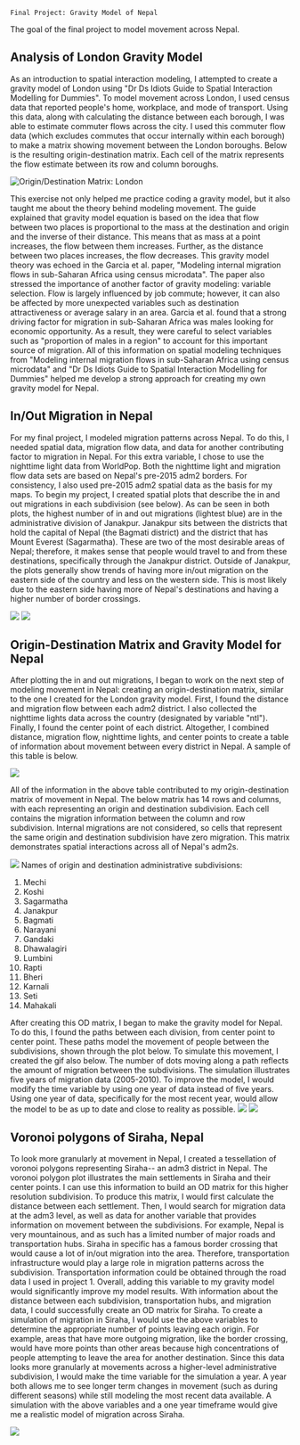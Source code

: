     Final Project: Gravity Model of Nepal
The goal of the final project to model movement across Nepal. 

## Analysis of London Gravity Model 
As an introduction to spatial interaction modeling, I attempted to create a gravity model of London using "Dr Ds Idiots Guide to Spatial Interaction Modelling for Dummies". To model movement across London, I used census data that reported people's home, workplace, and mode of transport. Using this data, along with calculating the distance between each borough, I was able to estimate commuter flows across the city.  I used this commuter flow data (which excludes commutes that occur internally within each borough) to make a matrix showing movement between the London boroughs. Below is the resulting origin-destination matrix. Each cell of the matrix represents the flow estimate between its row and column boroughs.  

![Origin/Destination Matrix: London](project_3/odm_london.png)

This exercise not only helped me practice coding a gravity model, but it also taught me about the theory behind modeling movement. The guide explained that gravity model equation is based on the idea that flow between two places is proportional to the mass at the destination and origin and the inverse of their distance. This means that as mass at a point increases, the flow between them increases. Further, as the distance between two places increases, the flow decreases. This gravity model theory was echoed in the Garcia et al. paper, "Modeling internal migration flows in sub-Saharan Africa using census microdata". The paper also stressed the importance of another factor of gravity modeling: variable selection. Flow is largely influenced by job commute; however, it can also be affected by more unexpected variables such as destination attractiveness or average salary in an area. Garcia et al. found that a strong driving factor for migration in sub-Saharan Africa was males looking for economic opportunity. As a result, they were careful to select variables such as "proportion of males in a region" to account for this important source of migration.  All of this information on spatial modeling techniques from "Modeling internal migration flows in sub-Saharan Africa using census microdata" and "Dr Ds Idiots Guide to Spatial Interaction Modelling for Dummies" helped me develop a strong approach for creating my own gravity model for Nepal. 

## In/Out Migration in Nepal
For my final project, I modeled migration patterns across Nepal. To do this, I needed spatial data, migration flow data, and data for another contributing factor to migration in Nepal. For this extra variable, I chose to use the nighttime light data from WorldPop. Both the nighttime light and migration flow data sets are based on Nepal's pre-2015 adm2 borders. For consistency, I also used pre-2015 adm2 spatial data as the basis for my maps. To begin my project, I created spatial plots that describe the in and out migrations in each subdivision (see below). As can be seen in both plots, the highest number of in and out migrations (lightest blue) are in the administrative division of Janakpur. Janakpur sits between the districts that hold the capital of Nepal (the Bagmati district) and the district that has Mount Everest (Sagarmatha). These are two of the most desirable areas of Nepal; therefore, it makes sense that people would travel to and from these destinations, specifically through the Janakpur district. Outside of Janakpur, the plots generally show trends of having more in/out migration on the eastern side of the country and less on the western side. This is most likely due to the eastern side having more of Nepal's destinations and having a higher number of border crossings.

![](project_3/inmigration.png)
![](project_3/outmigration.png)

## Origin-Destination Matrix and Gravity Model for Nepal
After plotting the in and out migrations, I began to work on the next step of modeling movement in Nepal: creating an origin-destination matrix, similar to the one I created for the London gravity model. First, I found the distance and migration flow between each adm2 district. I also collected the nighttime lights data across the country (designated by variable "ntl"). Finally, I found the center point of each district. Altogether, I combined distance, migration flow, nighttime lights, and center points to create a table of information about movement between every district in Nepal. A sample of this table is below.

![](project_3/OD_npl.png)

All of the information in the above table contributed to my origin-destination matrix of movement in Nepal. The below matrix has 14 rows and columns, with each representing an origin and destination subdivision. Each cell contains the migration information between the column and row subdivision. Internal migrations are not considered, so cells that represent the same origin and destination subdivision have zero migration. This matrix demonstrates spatial interactions across all of Nepal's adm2s.

![](project_3/odm_npl.png)
Names of origin and destination administrative subdivisions:
1. Mechi  
2. Koshi  
3. Sagarmatha	  
4. Janakpur  
5. Bagmati  
6. Narayani  
7. Gandaki  
8. Dhawalagiri  
9. Lumbini	  
10. Rapti  
11. Bheri  
12. Karnali  
13. Seti  
14. Mahakali  

After creating this OD matrix, I began to make the gravity model for Nepal. To do this, I found the paths between each division, from center point to center point. These paths model the movement of people between the subdivisions, shown through the plot below. To simulate this movement, I created the gif also below. The number of dots moving along a path reflects the amount of migration between the subdivisions. The simulation illustrates five years of migration data (2005-2010). To improve the model, I would modify the time variable by using one year of data instead of five years. Using one year of data, specifically for the most recent year, would allow the model to be as up to date and close to reality as possible. 
![](project_3/line_plot.png) ![](project_3/output.gif)

## Voronoi polygons of Siraha, Nepal
To look more granularly at movement in Nepal, I created a tessellation of voronoi polygons representing Siraha-- an adm3 district in Nepal. The voronoi polygon plot illustrates the main settlements in Siraha and their center points. I can use this information to build an OD matrix for this higher resolution subdivision. To produce this matrix, I would first calculate the distance between each settlement. Then, I would search for migration data at the adm3 level, as well as data for another variable that provides information on movement between the subdivisions. For example, Nepal is very mountainous, and as such has a limited number of major roads and transportation hubs. Siraha in specific has a famous border crossing that would cause a lot of in/out migration into the area. Therefore, transportation infrastructure would play a large role in migration patterns across the subdivision. Transportation information could be obtained through the road data I used in project 1. Overall, adding this variable to my gravity model would significantly improve my model results. With information about the distance between each subdivision, transportation hubs, and migration data, I could successfully create an OD matrix for Siraha. To create a simulation of migration in Siraha, I would use the above variables to determine the appropriate number of points leaving each origin. For example, areas that have more outgoing migration, like the border crossing, would have more points than other areas because high concentrations of people attempting to leave the area for another destination. Since this data looks more granularly at movements across a higher-level administrative subdivision, I would make the time variable for the simulation a year. A year both allows me to see longer term changes in movement (such as during different seasons) while still modeling the most recent data available. A simulation with the above variables and a one year timeframe would give me a realistic model of migration across Siraha. 

![](project_3/sir_vornoi.png)

